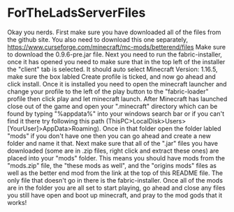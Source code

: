 # ForTheLadsServerFiles
Okay you nerds.
First make sure you have downloaded all of the files from the github site.
You also need to download this one separately, https://www.curseforge.com/minecraft/mc-mods/betterend/files
Make sure to download the 0.9.6-pre.jar file.
Next you need to run the fabric-installer, once it has opened you need to make sure that in the top
left of the installer the "client" tab is selected.
It should auto select Minecraft Version: 1.16.5, make sure the box labled Create profile is ticked,
and now go ahead and click install.
Once it is installed you need to open the minecraft launcher and change your profile to the left of the
play button to the "fabric-loader" profile then click play and let minecraft launch.
After Minecraft has launched close out of the game and open your ".minecraft" directory which can be found
by typing "%appdata%" into your windows search bar or if you can't find it there try
following this path (ThisPC>LocalDisk>Users>[YourUser]>AppData>Roaming). Once in that folder open the folder
labled "mods" if you don't have one then you can go ahead and create a new folder and name it that.
Next make sure that all of the ".jar" files you have downloaded (some are in .zip files, right click and extract these ones) 
are placed into your
"mods" folder. 
This means you should have mods from the "mods.zip" file, the "these mods as well", and the "origins mods" files as well as the
better end mod from the link at the top of this README file.
The only file that doesn't go in there is the fabric-installer.
Once all of the mods are in the folder you are all set to start playing, go ahead and close any files you still
have open and boot up minecraft, and pray to the mod gods that it works!
